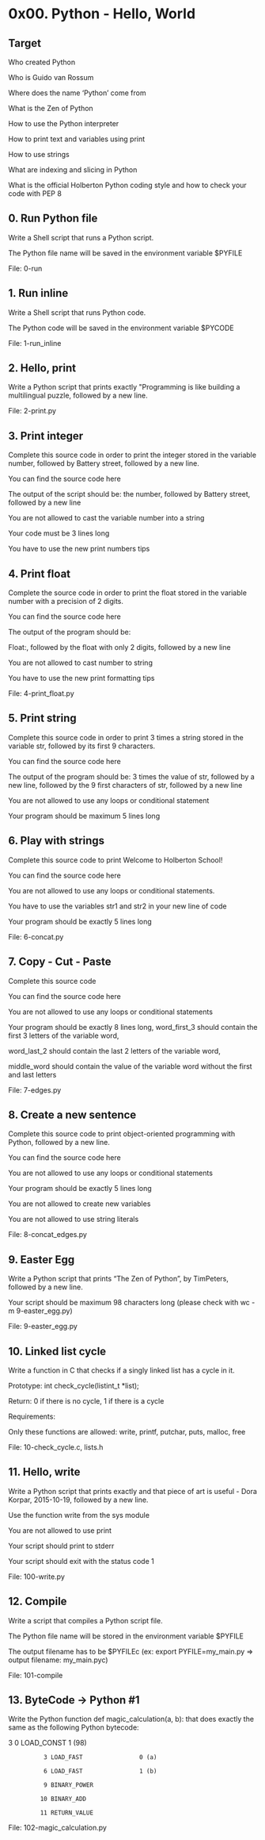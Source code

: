 # 0x00. Python - Hello, World

## Target

Who created Python

Who is Guido van Rossum

Where does the name ‘Python’ come from

What is the Zen of Python

How to use the Python interpreter

How to print text and variables using print

How to use strings

What are indexing and slicing in Python

What is the official Holberton Python coding style and how to check your code with PEP 8

## 0. Run Python file

Write a Shell script that runs a Python script.

The Python file name will be saved in the environment variable $PYFILE

File: 0-run

## 1. Run inline

Write a Shell script that runs Python code.

The Python code will be saved in the environment variable $PYCODE

File: 1-run_inline

## 2. Hello, print

Write a Python script that prints exactly \"Programming is like building a multilingual puzzle, followed by a new line.

File: 2-print.py

## 3. Print integer

Complete this source code in order to print the integer stored in the variable number, followed by Battery street, followed by a new line.

You can find the source code here

The output of the script should be: the number, followed by Battery street, followed by a new line

You are not allowed to cast the variable number into a string

Your code must be 3 lines long

You have to use the new print numbers tips

## 4. Print float

Complete the source code in order to print the float stored in the variable number with a precision of 2 digits.

You can find the source code here

The output of the program should be:

Float:, followed by the float with only 2 digits, followed by a new line

You are not allowed to cast number to string

You have to use the new print formatting tips

File: 4-print_float.py

## 5. Print string

Complete this source code in order to print 3 times a string stored in the variable str, followed by its first 9 characters.

You can find the source code here

The output of the program should be: 3 times the value of str, followed by a new line, followed by the 9 first characters of str, followed by a new line

You are not allowed to use any loops or conditional statement

Your program should be maximum 5 lines long

## 6. Play with strings

Complete this source code to print Welcome to Holberton School!

You can find the source code here

You are not allowed to use any loops or conditional statements.

You have to use the variables str1 and str2 in your new line of code

Your program should be exactly 5 lines long

File: 6-concat.py

## 7. Copy - Cut - Paste

Complete this source code

You can find the source code here

You are not allowed to use any loops or conditional statements

Your program should be exactly 8 lines long, word_first_3 should contain the first 3 letters of the variable word, 

word_last_2 should contain the last 2 letters of the variable word,

middle_word should contain the value of the variable word without the first and last letters

File: 7-edges.py

## 8. Create a new sentence

Complete this source code to print object-oriented programming with Python, followed by a new line.

You can find the source code here

You are not allowed to use any loops or conditional statements

Your program should be exactly 5 lines long

You are not allowed to create new variables

You are not allowed to use string literals

File: 8-concat_edges.py

## 9. Easter Egg

Write a Python script that prints “The Zen of Python”, by TimPeters, followed by a new line.

Your script should be maximum 98 characters long (please check with wc -m 9-easter_egg.py)

File: 9-easter_egg.py

## 10. Linked list cycle

Write a function in C that checks if a singly linked list has a cycle in it.

Prototype: int check_cycle(listint_t *list);

Return: 0 if there is no cycle, 1 if there is a cycle

Requirements:

Only these functions are allowed: write, printf, putchar, puts, malloc, free

File: 10-check_cycle.c, lists.h

## 11. Hello, write

Write a Python script that prints exactly and that piece of art is useful - Dora Korpar, 2015-10-19, followed by a new line.

Use the function write from the sys module

You are not allowed to use print

Your script should print to stderr

Your script should exit with the status code 1

File: 100-write.py

## 12. Compile

Write a script that compiles a Python script file.

The Python file name will be stored in the environment variable $PYFILE

The output filename has to be $PYFILEc (ex: export PYFILE=my_main.py => output filename: my_main.pyc)

File: 101-compile

## 13. ByteCode -> Python #1 

Write the Python function def magic_calculation(a, b): that does exactly the same as the following Python bytecode:

3           0 LOAD_CONST               1 (98)

              3 LOAD_FAST                0 (a)

              6 LOAD_FAST                1 (b)

              9 BINARY_POWER

             10 BINARY_ADD

             11 RETURN_VALUE

File: 102-magic_calculation.py
